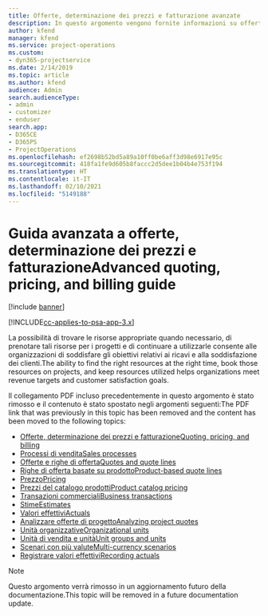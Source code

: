 ```yaml
---
title: Offerte, determinazione dei prezzi e fatturazione avanzate
description: In questo argomento vengono fornite informazioni su offerte, fatturazione e determinazione dei prezzi in Project Service Automation.
author: kfend
manager: kfend
ms.service: project-operations
ms.custom:
- dyn365-projectservice
ms.date: 2/14/2019
ms.topic: article
ms.author: kfend
audience: Admin
search.audienceType:
- admin
- customizer
- enduser
search.app:
- D365CE
- D365PS
- ProjectOperations
ms.openlocfilehash: ef2698b52bd5a89a10ff0be6aff3d98e6917e95c
ms.sourcegitcommit: 418fa1fe9d605b8faccc2d5dee1b04b4e753f194
ms.translationtype: HT
ms.contentlocale: it-IT
ms.lasthandoff: 02/10/2021
ms.locfileid: "5149188"
---
```

# <a name="advanced-quoting-pricing-and-billing-guide"></a><span data-ttu-id="b0a6a-103">Guida avanzata a offerte, determinazione dei prezzi e fatturazione</span><span class="sxs-lookup"><span data-stu-id="b0a6a-103">Advanced quoting, pricing, and billing guide</span></span>

[!include [banner](../../includes/psa-now-project-operations.md)]

[!INCLUDE[cc-applies-to-psa-app-3.x](../../includes/cc-applies-to-psa-app-3x.md)]

<span data-ttu-id="b0a6a-104">La possibilità di trovare le risorse appropriate quando necessario, di prenotare tali risorse per i progetti e di continuare a utilizzarle consente alle organizzazioni di soddisfare gli obiettivi relativi ai ricavi e alla soddisfazione dei clienti.</span><span class="sxs-lookup"><span data-stu-id="b0a6a-104">The ability to find the right resources at the right time, book those resources on projects, and keep resources utilized helps organizations meet revenue targets and customer satisfaction goals.</span></span> 

<span data-ttu-id="b0a6a-105">Il collegamento PDF incluso precedentemente in questo argomento è stato rimosso e il contenuto è stato spostato negli argomenti seguenti:</span><span class="sxs-lookup"><span data-stu-id="b0a6a-105">The PDF link that was previously in this topic has been removed and the content has been moved to the following topics:</span></span>

- [<span data-ttu-id="b0a6a-106">Offerte, determinazione dei prezzi e fatturazione</span><span class="sxs-lookup"><span data-stu-id="b0a6a-106">Quoting, pricing, and billing</span></span>](../quote-bill-price.md)
- [<span data-ttu-id="b0a6a-107">Processi di vendita</span><span class="sxs-lookup"><span data-stu-id="b0a6a-107">Sales processes</span></span>](../basic-sales-process.md)
- [<span data-ttu-id="b0a6a-108">Offerte e righe di offerta</span><span class="sxs-lookup"><span data-stu-id="b0a6a-108">Quotes and quote lines</span></span>](../basic-quote-lines.md)
- [<span data-ttu-id="b0a6a-109">Righe di offerta basate su prodotto</span><span class="sxs-lookup"><span data-stu-id="b0a6a-109">Product-based quote lines</span></span>](../product-based-quote-lines.md)
- [<span data-ttu-id="b0a6a-110">Prezzo</span><span class="sxs-lookup"><span data-stu-id="b0a6a-110">Pricing</span></span>](../basic-pricing.md)
- [<span data-ttu-id="b0a6a-111">Prezzi del catalogo prodotti</span><span class="sxs-lookup"><span data-stu-id="b0a6a-111">Product catalog pricing</span></span>](../product-catalog-pricing.md)
- [<span data-ttu-id="b0a6a-112">Transazioni commerciali</span><span class="sxs-lookup"><span data-stu-id="b0a6a-112">Business transactions</span></span>](../basic-business-transactions.md)
- [<span data-ttu-id="b0a6a-113">Stime</span><span class="sxs-lookup"><span data-stu-id="b0a6a-113">Estimates</span></span>](../estimates.md)
- [<span data-ttu-id="b0a6a-114">Valori effettivi</span><span class="sxs-lookup"><span data-stu-id="b0a6a-114">Actuals</span></span>](../actuals.md)
- [<span data-ttu-id="b0a6a-115">Analizzare offerte di progetto</span><span class="sxs-lookup"><span data-stu-id="b0a6a-115">Analyzing project quotes</span></span>](../basic-analyzing-quotes.md)
- [<span data-ttu-id="b0a6a-116">Unità organizzative</span><span class="sxs-lookup"><span data-stu-id="b0a6a-116">Organizational units</span></span>](../advanced-organizational.md)
- [<span data-ttu-id="b0a6a-117">Unità di vendita e unità</span><span class="sxs-lookup"><span data-stu-id="b0a6a-117">Unit groups and units</span></span>](../advanced-units.md)
- [<span data-ttu-id="b0a6a-118">Scenari con più valute</span><span class="sxs-lookup"><span data-stu-id="b0a6a-118">Multi-currency scenarios</span></span>](../advanced-currency.md)
- [<span data-ttu-id="b0a6a-119">Registrare valori effettivi</span><span class="sxs-lookup"><span data-stu-id="b0a6a-119">Recording actuals</span></span>](../advanced-actuals.md)

> [!NOTE]
> <span data-ttu-id="b0a6a-120">Questo argomento verrà rimosso in un aggiornamento futuro della documentazione.</span><span class="sxs-lookup"><span data-stu-id="b0a6a-120">This topic will be removed in a future documentation update.</span></span> 
